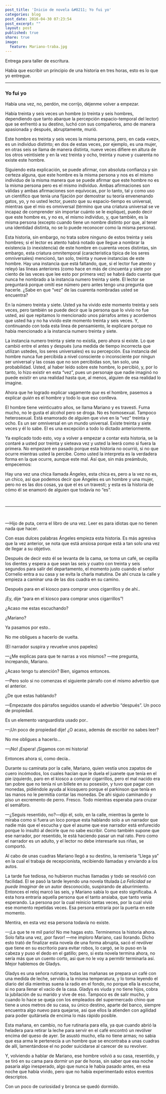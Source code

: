 ```yaml
---
post_title: 'Inicio de novela &#8211; Yo fui yo'
categories: blog
post_date: 2016-04-30 07:23:54
post_excerpt: ""
layout: post
published: true
share: true
image:
  feature: Mariano-traba.jpg
---
```

Entrega para taller de escritura.

Había que escribir un principio de una historia en tres horas, esto es lo que yo entregue.

<hr />

<h3>Yo fui yo</h3>
<span style="font-weight: 400;">Había una vez, no, perdón, me corrijo, déjenme volver a empezar.</span>

<span style="font-weight: 400;">Había treinta y seis veces un hombre (o treinta y seis hombres, dependiendo que tanto abarque la percepción espacio-temporal del lector) que se enfrentó a su destino, luchó con sus compañeros, amo de manera apasionada y después, abruptamente, murió.</span>

<span style="font-weight: 400;">Este hombre es treinta y seis veces la misma persona, pero, en cada «vez», es un individuo distinto; en dos de estas veces, por ejemplo, es una mujer, en otras seis se llama de manera distinta, nueve veces difiere en altura de los otros veintisiete y en la vez treinta y ocho, treinta y nueve y cuarenta no existe este hombre.</span>

<span style="font-weight: 400;">Siguiendo esta explicación, se puede afirmar, con absoluta confianza y sin certeza alguna, que este hombre es la misma persona y nos es el mismo individuo de la misma manera que se puede afirmar que este hombre no es la misma persona pero es el mismo individuo. Ambas afirmaciones son válidas y ambas afirmaciones son equívocas, por lo tanto, tal y como uso un científico que tenía una fijación por demostrar su teoría envenenando gatos, yo, y no usted lector, puesto que su espacio-tiempo es universal, mientras que el mio es omniversal (término que una criatura universal se ve incapaz de comprender sin importar cuánto se le explique), puedo decir que este hombre es, y no es, el mismo individuo, y, que también, es la misma persona (excepto cuando tiene un nombre distinto por que, al tener una identidad distinta, no se lo puede reconocer como la misma persona).</span>

<span style="font-weight: 400;">Esta historia, sin embargo, no trata sobre ninguno de estos treinta y seis hombres; si el lector es atento habrá notado que llegue a nombrar la existencia (o inexistencia) de este hombre en cuarenta veces distintas, sin embargo, esta criatura omnitemporal (caracteristica tipica de los seres omniversales) mencionó, tan solo, treinta y nueve instancias de este hombre. Hay una instancia que está faltando, que, si el lector fue atento y releyó las líneas anteriores (como hace en más de cincuenta y siete por ciento de las veces que lee esto por primera vez) se habrá dado cuenta que nunca he nombrado a la instancia numero treinta y siete. El lector se preguntará porque omití ese número pero antes tengo una pregunta que hacerle. ¿Sabe en que “vez” de las cuarenta nombradas usted se encuentra?</span>

<span style="font-weight: 400;">En la número treinta y siete. Usted ya ha vivido este momento treinta y seis veces, pero también se puede decir que la persona que lo vivio no fue usted, asi que repitamos lo mencionado unos párrafos antes y acordemos que usted ha y no ha vivido este momento treinta y seis veces. Y, continuando con toda esta línea de pensamiento, le explicare porque no había mencionado a la instancia numero treinta y siete.</span>

<span style="font-weight: 400;">La instancia numero treinta y siete no existía, pero ahora si existe. Lo que cambió entre el antes y después (una medida de tiempo incorrecta que utilizan ustedes, los seres universales) es su percepción. Esa instancia del hombre nunca fue percibida a nivel consciente o inconsciente por ningun ser universal y las cosas que no son percibidas son, tan solo, una probabilidad. Usted, al haber leído sobre este hombre, lo percibió, y, por lo tanto, lo hizo existir en esta “vez”, pues un personaje que nadie imaginó no puede existir en una realidad hasta que, al menos, alguien de esa realidad lo imagine.</span>

<span style="font-weight: 400;">Ahora que he logrado explicar vagamente </span><i><span style="font-weight: 400;">que</span></i><span style="font-weight: 400;"> es el hombre, pasemos a explicar </span><i><span style="font-weight: 400;">quién</span></i><span style="font-weight: 400;"> es el hombre y todo lo que eso conlleva.</span>

<span style="font-weight: 400;">El hombre tiene veinticuatro años, se llama Mariano y es travesti. Fuma mucho, no le gusta el alcohol pero se droga. No es homosexual. Tampoco heterosexual. Está enamorado de alguien que vive en la “vez” treinta y ocho. Es un ser omniversal en un mundo universal. Existe treinta y siete veces y él lo sabe. El es una excepción a todo lo dictado anteriormente.</span>

<span style="font-weight: 400;">Ya explicado todo esto, voy a volver a empezar a contar esta historia, se la contaré a usted por treinta y sieteava vez y usted la leerá como si fuera la primera. No empezaré en pasado porque esta historia no ocurrió, si no que ocurre mientras usted la percibe. Como usted la interpreta es la verdadera forma en la que ocurre, aunque este mal. Así que, sin más preámbulo, empecemos:</span>

<span style="font-weight: 400;">Hay una vez una chica llamada Ángeles, esta chica es, pero a la vez no es, un chico, así que podemos decir que Ángeles es un hombre y una mujer, pero no es las dos cosas, ya que el es un travesti; y esta es la historia de cómo él se enamoró de alguien que todavía no “es”.</span>

&nbsp;

<hr />

&nbsp;

<span style="font-weight: 400;">—Hijo de puta, cerra el libro de una vez. Leer es para idiotas que no tienen nada que hacer.</span>

<span style="font-weight: 400;">Con esas dulces palabras Ángeles empieza esta historia. Es más agresiva que la vez anterior, se nota que está ansiosa porque está a tan solo una vez de llegar a su objetivo.</span>

<span style="font-weight: 400;">Después de decir esto él se levanta de la cama, se toma un café, se cepilla los dientes y espera a que sean las seis y cuatro con treinta y seis segundos para salir del departamento, el momento justo cuando el señor Cornelio entra a su casa y se evita la charla matutina. De ahí cruza la calle y empieza a caminar una de las dos cuadra en su camino. </span>

<span style="font-weight: 400;">Después para en el kiosco para comprar unos cigarrillos y de ahí..</span>

<span style="font-weight: 400;">¡Ey, dije “para en el kiosco para comprar unos cigarrillos”!</span>

<span style="font-weight: 400;">¿Acaso me estas escuchando?</span>

<span style="font-weight: 400;">¿Mariano?</span>

<span style="font-weight: 400;">Ya pasamos por esto..</span>

<span style="font-weight: 400;">No me obligues a hacerlo de vuelta.</span>

<span style="font-weight: 400;">(El narrador suspira y revuelve unos papeles)</span>

<span style="font-weight: 400;">—¿Me explicas para que te narras a vos mismos? —me pregunta, increpando, Mariano. </span>

<span style="font-weight: 400;">¿Acaso tengo tu atención? Bien, sigamos entonces.</span>

<span style="font-weight: 400;">—Pero solo si no comenzas el siguiente párrafo con el mismo adverbio que el anterior.</span>

<span style="font-weight: 400;">¿De que estas hablando?</span>

<span style="font-weight: 400;">—Empezaste dos párrafos seguidos usando el adverbio “después”. Un poco de propiedad.</span>

<span style="font-weight: 400;">Es un elemento vanguardista usado por..</span>

<span style="font-weight: 400;">—¡Un poco de propiedad dije! ¿O acaso, además de escribir no sabes leer?</span>

<span style="font-weight: 400;">No me obligues a hacerlo...</span>

<span style="font-weight: 400;">—¡No! ¡Espera! ¡Sigamos con mi historia!</span>

<span style="font-weight: 400;">Entonces ahora si, como decía..</span>

<span style="font-weight: 400;">Durante su caminata por la calle, Mariano, quien vestía unos zapatos de cuero incómodos, los cuales hacían que le duela el juanete que tenía en el pie izquierdo, paro en el kiosco a comprar cigarrillos, pero el mal nacido era tan pobre que no tenía ni un billete en su posesión, y tuvo que pagar con monedas, pidiéndole ayuda al kiosquero porque el parkinson que tenía en las manos no le permitía contar las monedas. De ahi siguio caminando y piso un excremento de perro. Fresco. Todo mientras esperaba para cruzar el semáforo.</span>

<span style="font-weight: 400;">—¿Seguis resentido, no?—dijo él, solo, en la calle, mientras la gente lo miraba como si fuera un loco porque esta hablando solo a un narrador que nadie más que el escucha y que el asume que ese narrador está enfurecido porque lo insultó al decirle que no sabe escribir. Como también supone que ese narrador, por resentido, le está haciendo pasar un mal rato. Pero como el narrador es un adulto, y el lector no debe interesarle sus riñas, se comportó.</span>

<span style="font-weight: 400;">Al cabo de unas cuadras Mariano llegó a su destino, la remiseria “Llega ya” en la cual el trabaja de recepcionista, recibiendo llamadas y enviando a los autos.</span>

<span style="font-weight: 400;">La tarde fue tediosa, no hubieron muchas llamadas y todo se resolvió con facilidad. El se pasó la tarde leyendo una novela titulada </span><i><span style="font-weight: 400;">La Felicidad se puede Imaginar</span></i><span style="font-weight: 400;"> de un autor desconocido, suspirando de aburrimiento. Entonces el reloj marcó las seis, y Mariano sabía lo que esto significaba. A esta hora entraria aquella persona que el tanto ansiaba, que tanto venia esperando. La persona por la cual reinicio tantas veces, por la cual vivió ese momento repetidas veces. Esa persona entraría por la puerta en este momento.</span>

<span style="font-weight: 400;">Mentira, en esta vez esa persona todavía no existe.</span>

<span style="font-weight: 400;">—¡La que te re mil pario! No me hagas esto. Terminemos la historia ahora. Solo falta una vez, ¡por favor! —me imploro Mariano, casi llorando. Dicho esto trató de finalizar esta novela de una forma abrupta, sacó el revólver que tiene en su escritorio para evitar robos, lo cargó, se lo puso en la cabeza y puso el dedo en el gatillo; pero, si esta novela termina ahora, no sería más que un cuento corto, asi que no le voy a permitir terminarla así. Mejor hablemos de Gladys.</span>

<span style="font-weight: 400;">Gladys es una señora rutinaria, todas las mañanas se prepara un café con una medida de leche, servido a la misma temperatura, y lo toma leyendo el diario del día mientras suena la radio en el fondo, no porque ella la escuche, si no para llenar el vacío de la casa. Gladys es viuda y no tiene hijos, cobra la jubilación de su marido y vive de eso. Tampoco es de salir mucho, y cuando lo hace se queja con los empleados del supermercado chino que tiene a unos metros de su casa, su único destino, aparte del banco, siempre encuentra algo nuevo para quejarse, asi que ellos la atienden con agilidad para poder quitársela de encima lo más rápido posible. </span>

<span style="font-weight: 400;">Esta mañana, en cambio, no fue rutinaria para ella, ya que cuando abrió la heladera para retirar la leche para servir en el café encontró un revólver encima del queso de ayer. Se asustó mucho, ella no tiene armas; no sabia que esa arma le pertenecía a un hombre que se encontraba a unas cuadras de allí, lamentándose el no poder suicidarse al carecer de su revolver.</span>

<span style="font-weight: 400;">Y, volviendo a hablar de Mariano, ese hombre volvió a su casa, resentido, y se tiró en su cama para dormir un par de horas, sin saber que esa noche pasaría algo inesperado, algo que nunca le había pasado antes, en esa noche que había vivido, pero que no había experimentado estos eventos descriptos. </span>

<span style="font-weight: 400;">Con un poco de curiosidad y bronca se quedó dormido.</span>
